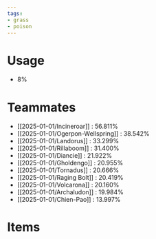```yaml
---
tags:
- grass
- poison
---
```

# Usage
- 8%
# Teammates
- [[2025-01-01/Incineroar]] : 56.811%
- [[2025-01-01/Ogerpon-Wellspring]] : 38.542%
- [[2025-01-01/Landorus]] : 33.299%
- [[2025-01-01/Rillaboom]] : 31.400%
- [[2025-01-01/Diancie]] : 21.922%
- [[2025-01-01/Gholdengo]] : 20.955%
- [[2025-01-01/Tornadus]] : 20.666%
- [[2025-01-01/Raging Bolt]] : 20.419%
- [[2025-01-01/Volcarona]] : 20.160%
- [[2025-01-01/Archaludon]] : 19.984%
- [[2025-01-01/Chien-Pao]] : 13.997%
# Items